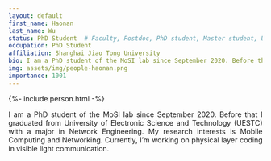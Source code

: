 ```yaml
---
layout: default
first_name: Haonan
last_name: Wu
status: PhD Student  # Faculty, Postdoc, PhD student, Master student, Undergraduate student, Alumni
occupation: PhD Student
affiliation: Shanghai Jiao Tong University
bio: I am a PhD student of the MoSI lab since September 2020. Before that I graduated from University of Electronic Science and Technology (UESTC) with a major in Network Engineering. My research interests is Mobile Computing and Networking. Currently, I’m working on physical layer coding in visible light communication.
img: assets/img/people-haonan.png
importance: 1001
---
```


{%- include person.html -%}

<p align="justify">
I am a PhD student of the MoSI lab since September 2020. Before that I graduated from University of Electronic Science and Technology (UESTC) with a major in Network Engineering. My research interests is Mobile Computing and Networking. Currently, I’m working on physical layer coding in visible light communication.
</p>
